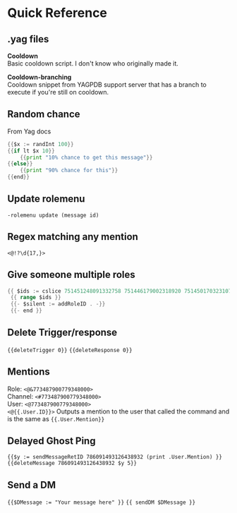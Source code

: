 # Quick Reference

## .yag files
**Cooldown**     
Basic cooldown script. I don't know who originally made it.

**Cooldown-branching**      
Cooldown snippet from YAGPDB support server that has a branch to execute if you're still on cooldown.



## Random chance   
From Yag docs      
```go
{{$x := randInt 100}}
{{if lt $x 10}}
    {{print "10% chance to get this message"}}
{{else}}
    {{print "90% chance for this"}}
{{end}}
```

## Update rolemenu
`-rolemenu update (message id)`

## Regex matching any mention 
`<@!?\d{17,}>`

## Give someone multiple roles
```go
{{ $ids := cslice 751451248091332758 751446179002318920 751450170323107862 }}
 {{ range $ids }}
 {{- $silent := addRoleID . -}} 
 {{- end }}
 ```
 
 ## Delete Trigger/response 
 `{{deleteTrigger 0}}`
`{{deleteResponse 0}}`

## Mentions
Role: `<@&773487900779348000>`      
Channel: `<#773487900779348000>`      
User: `<@773487900779348000>`       
`<@{{.User.ID}}>` Outputs a mention to the user that called the command and is the same as `{{.User.Mention}}`

## Delayed Ghost Ping
`{{$y := sendMessageRetID 786091493126438932 (print .User.Mention) }}`       
`{{deleteMessage 786091493126438932 $y 5}}`

## Send a DM
`{{$DMessage := "Your message here" }}`
`{{ sendDM $DMessage }}`
